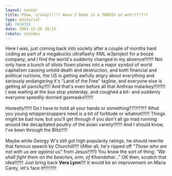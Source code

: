 ```yaml
---
layout: senior
title: Phew, crikey!!!!! Have I been in a TARDIS or wot!??!?!?
type: editorial
id: 7474732
date: 2001-11-28 18:13
robots: noindex
---
```

Here I was, just coming back into society after a couple of months hard coding as part of a megabucks ultraflashy XML w3project for a booze company, and I find the world's suddenly changed in my absence!!!!!!! Not only have a bunch of idiots flown planes into a major symbol of world capitalism causing untold death and destruction, and both financial and political ructions, the US is getting awfully angry about everything and seriously endangering it's "Land of the Free" tagline, and everyone else is getting all panicky!!!!! And that's even before all that Anthrax malarkey!!!!!!!!! I was waiting at the bus stop yesterday, and coughed a bit- and suddenly everyone speedily donned gasmasks!!!!!!!<br/> <br/>Honestly!!!!!! Do I have to hold all your hands or something??!?!??!? What you young whippersnappers need is a bit of fortitude or whatnot!!!!!! Things might be bad now, but you'll get through if you don't all go mad running around like decapitated poultry of the avian variety!!!!!!! And I should know, I've been through the Blitz!!!!!<br/> <br/>Maybe while Georgy W's still got high popularity ratings, he should rewrite that famous speech by Churchill!!!! (After all, he's ripped off <i>"Those who are not with us are against us"</i> from Jesus!!!!!!) You know the sort of thing: <i>"We shall fight them on the beaches, erm, of Khandahar..."</i> OK then, scratch that idea!!!!!!! Just bring back <b>Vera Lynn</b>!!!! It would be an improvement on Maria Carey, let's face it!!!!!!!!!!